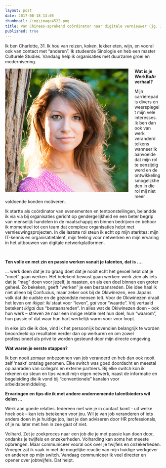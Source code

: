 ```yaml
---
layout: post
date: 2017-08-18 13:08
thumbnail: /img\image4522.png
title: Van Chinees-sprekend coördinator naar digitale vernieuwer (jg. 1, afl. 3)
published: true
---
```


Ik ben Charlotte, 31. Ik hou van reizen, koken, lekker eten, wijn, en vooral ook van contact met “anderen”. Ik studeerde Sinologie en heb een master Culturele Studies. Vandaag help ik organisaties met duurzame groei en modernisering.

<img style="float: left;margin:0 20px 10px 0" src="/img\image4522.png">

**Wat is je WerkBaAr verhaal?**

Mijn carrièrepad is divers en weerspiegelt mijn vele interesses. Ik ben dan ook van werk veranderd telkens wanneer ik aanvoelde dat mijn rol te eenzijdig werd en de ontwikkelingsmogelijkheden in die rol mij niet meer voldoende konden motiveren.

Ik startte als coördinator van evenementen en tentoonstellingen, belandde ik via via bij organisaties gericht op gendergelijkheid en een beter begrip van menselijk handelen in de maatschappij en binnen bedrijven en behoor ik momenteel tot een team dat complexe organisaties helpt met vernieuwingsprojecten. In die laatste rol steun ik echt op mijn sterktes: mijn IT-kennis en organisatietalent, mijn feeling voor netwerken en mijn ervaring in het uitbouwen van digitale netwerkplatformen.

<br>

**Ten volle en met zin en passie werken vanuit je talenten, dat is ....**

… werk doen dat je zo graag doet dat je nooit echt het gevoel hebt dat je “moet” gaan werken. Het betekent bewust gaan werken: werk zien als iets dat je “mag” doen voor jezelf, je naasten, en als een doel binnen een groter geheel. Zo bekeken, geeft “werken” je een bestaansreden. Die idee haal ik niet alleen bij Confucius, maar zeker ook bij de Okiwinezen, een Japans volk dat de oudste en de gezondste mensen telt. Voor de Okiwinezen draait het leven om *ikigai*: *iki* staat voor “leven”, *gai* voor “waarde”. Vrij vertaald betekent *ikigai* dus “bestaansreden”. In alles wat de Okiwinezen doen – ook hun werk – streven ze naar een innige relatie met hun doel, hun “waarom”, hun passie of dat waar hun hart werkelijk warm voor voor loopt.

In elke job die ik doe, vind ik het persoonlijk bovendien belangrijk te worden beoordeeld op resultaten eerder dan op werkuren en om zowel professioneel als privé te worden gesteund door mijn directe omgeving.

**Wat waren je eerste stappen?**

Ik ben nooit zomaar onbezonnen van job veranderd en heb dan ook nooit zelf ‘naakt’ ontslag genomen. Elke switch was goed doordacht en meestal op aanraden van collega’s en externe partners. Bij elke switch kon ik rekenen op steun en tips vanuit mijn eigen netwerk, naast de informatie en begeleiding die ik vond bij “conventionele” kanalen voor arbeidsbemiddeling.

**Ervaringen en tips die ik met andere ondernemende talentbieders wil delen ...**

Werk aan goede relaties. Iedereen met wie je in contact komt - uit welke hoek ook – kan iets betekenen voor jou. Wil je van job veranderen of iets anders doen in je huidige job, laat je dan adviseren door HR professionals, of je nu later met hen in zee gaat of niet.

Volhard. Zet je zoekproces naar een job die je met passie kan doen door, ondanks je twijfels en onzekerheden. Volharding kan soms het meeste opbrengen. Maar communiceer vooral ook over je twijfels en onzekerheden.  Vroeger zat ik vaak in met de mogelijke reactie van mijn huidige werkgever en anderen op mijn switch. Vandaag communiceer ik veel directer en opener over jobtwijfels. Dat helpt.

